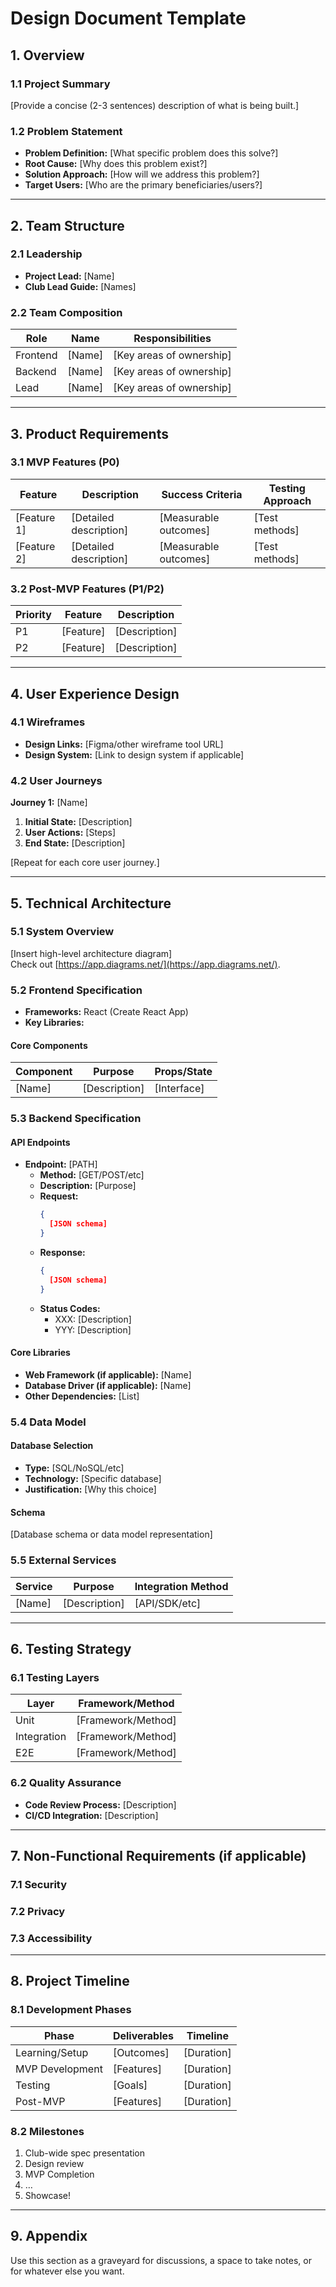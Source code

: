 
# Design Document Template
## 1. Overview

### 1.1 Project Summary
[Provide a concise (2-3 sentences) description of what is being built.]

### 1.2 Problem Statement
- **Problem Definition:** [What specific problem does this solve?]  
- **Root Cause:** [Why does this problem exist?]  
- **Solution Approach:** [How will we address this problem?]  
- **Target Users:** [Who are the primary beneficiaries/users?]

---

## 2. Team Structure

### 2.1 Leadership
- **Project Lead:** [Name]  
- **Club Lead Guide:** [Names]

### 2.2 Team Composition

| Role      | Name    | Responsibilities         |
|-----------|---------|--------------------------|
| Frontend  | [Name]  | [Key areas of ownership] |
| Backend   | [Name]  | [Key areas of ownership] |
| Lead      | [Name]  | [Key areas of ownership] |

---

## 3. Product Requirements

### 3.1 MVP Features (P0)

| Feature      | Description          | Success Criteria  | Testing Approach |
|--------------|----------------------|-------------------|------------------|
| [Feature 1]  | [Detailed description] | [Measurable outcomes] | [Test methods] |
| [Feature 2]  | [Detailed description] | [Measurable outcomes] | [Test methods] |

### 3.2 Post-MVP Features (P1/P2)

| Priority | Feature  | Description        |
|----------|----------|--------------------|
| P1       | [Feature]| [Description]      |
| P2       | [Feature]| [Description]      |

---

## 4. User Experience Design

### 4.1 Wireframes
- **Design Links:** [Figma/other wireframe tool URL]  
- **Design System:** [Link to design system if applicable]

### 4.2 User Journeys

**Journey 1:** [Name]  
1. **Initial State:** [Description]  
2. **User Actions:** [Steps]  
3. **End State:** [Description]  

[Repeat for each core user journey.]

---

## 5. Technical Architecture

### 5.1 System Overview
[Insert high-level architecture diagram]  
Check out [https://app.diagrams.net/](https://app.diagrams.net/).

### 5.2 Frontend Specification
- **Frameworks:** React (Create React App)  
- **Key Libraries:**  

#### Core Components

| Component  | Purpose         | Props/State      |
|------------|-----------------|------------------|
| [Name]     | [Description]   | [Interface]      |

### 5.3 Backend Specification

#### API Endpoints

- **Endpoint:** [PATH]  
  - **Method:** [GET/POST/etc]  
  - **Description:** [Purpose]  
  - **Request:**  
    ```json
    {
      [JSON schema]
    }
    ```  
  - **Response:**  
    ```json
    {
      [JSON schema]
    }
    ```  
  - **Status Codes:**  
    - XXX: [Description]  
    - YYY: [Description]

#### Core Libraries
- **Web Framework (if applicable):** [Name]  
- **Database Driver (if applicable):** [Name]  
- **Other Dependencies:** [List]

### 5.4 Data Model

#### Database Selection
- **Type:** [SQL/NoSQL/etc]  
- **Technology:** [Specific database]  
- **Justification:** [Why this choice]  

#### Schema
[Database schema or data model representation]

### 5.5 External Services

| Service   | Purpose          | Integration Method |
|-----------|------------------|--------------------|
| [Name]    | [Description]    | [API/SDK/etc]      |

---

## 6. Testing Strategy

### 6.1 Testing Layers

| Layer       | Framework/Method  |
|-------------|-------------------|
| Unit        | [Framework/Method]|
| Integration | [Framework/Method]|
| E2E         | [Framework/Method]|

### 6.2 Quality Assurance
- **Code Review Process:** [Description]  
- **CI/CD Integration:** [Description]

---

## 7. Non-Functional Requirements (if applicable)

### 7.1 Security

### 7.2 Privacy

### 7.3 Accessibility

---

## 8. Project Timeline

### 8.1 Development Phases

| Phase            | Deliverables  | Timeline  |
|------------------|--------------|-----------|
| Learning/Setup   | [Outcomes]   | [Duration]|
| MVP Development  | [Features]   | [Duration]|
| Testing          | [Goals]      | [Duration]|
| Post-MVP         | [Features]   | [Duration]|

### 8.2 Milestones
1. Club-wide spec presentation  
2. Design review  
3. MVP Completion  
4. …  
5. Showcase!

---

## 9. Appendix

Use this section as a graveyard for discussions, a space to take notes, or for whatever else you want.
